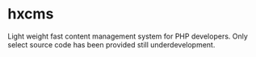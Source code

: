 # hxcms
Light weight fast content management system for PHP developers.
Only select source code has been provided still underdevelopment.

